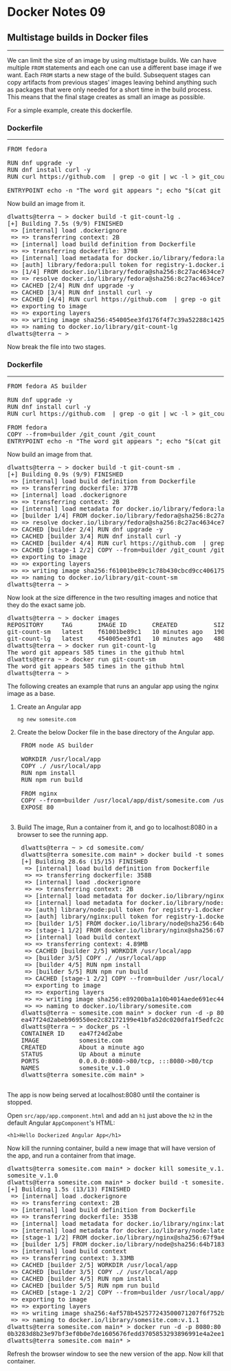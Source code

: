 # Docker Notes 09

## Multistage builds in Docker files

---

We can limit the size of an image by using multistage builds. We can have multiple `FROM` statements
and each one can use a different base image if we want. Each `FROM` starts a new stage of the build.
Subsequent stages can copy artifacts from previous stages' images leaving behind anything such as
packages that were only needed for a short time in the build process. This means that the final
stage creates as small an image as possible.

For a simple example, create this dockerfile.

### Dockerfile

---

<pre>
FROM fedora

RUN dnf upgrade -y
RUN dnf install curl -y
RUN curl https://github.com  | grep -o git | wc -l > git_count

ENTRYPOINT echo -n "The word git appears "; echo "$(cat git_count) times in the github html"
</pre>

Now build an image from it.

<pre>
dlwatts@terra ~ > docker build -t git-count-lg .
[+] Building 7.5s (9/9) FINISHED                                                           docker:default
 => [internal] load .dockerignore                                                                    0.1s
 => => transferring context: 2B                                                                      0.0s
 => [internal] load build definition from Dockerfile                                                 0.1s
 => => transferring dockerfile: 379B                                                                 0.0s
 => [internal] load metadata for docker.io/library/fedora:latest                                     6.4s
 => [auth] library/fedora:pull token for registry-1.docker.io                                        0.0s
 => [1/4] FROM docker.io/library/fedora@sha256:8c27ac4634ce7a761728e97985ff03fa422ccdc58c5d5d38a282  0.1s
 => => resolve docker.io/library/fedora@sha256:8c27ac4634ce7a761728e97985ff03fa422ccdc58c5d5d38a282  0.1s
 => CACHED [2/4] RUN dnf upgrade -y                                                                  0.0s
 => CACHED [3/4] RUN dnf install curl -y                                                             0.0s
 => CACHED [4/4] RUN curl https://github.com  | grep -o git | wc -l > git_count                      0.0s
 => exporting to image                                                                               0.7s
 => => exporting layers                                                                              0.7s
 => => writing image sha256:454005ee3fd176f4f7c39a52288c142533ce8f6e00b29be5a115fe6f1e095b10         0.0s
 => => naming to docker.io/library/git-count-lg                                                      0.0s
dlwatts@terra ~ >
</pre>

Now break the file into two stages.

### Dockerfile

---

<pre>
FROM fedora AS builder

RUN dnf upgrade -y
RUN dnf install curl -y
RUN curl https://github.com  | grep -o git | wc -l > git_count

FROM fedora
COPY --from=builder /git_count /git_count
ENTRYPOINT echo -n "The word git appears "; echo "$(cat git_count) times in the github html"
</pre>

Now build an image from that.

<pre>
dlwatts@terra ~ > docker build -t git-count-sm .
[+] Building 0.9s (9/9) FINISHED                                                           docker:default
 => [internal] load build definition from Dockerfile                                                 0.1s
 => => transferring dockerfile: 377B                                                                 0.0s
 => [internal] load .dockerignore                                                                    0.1s
 => => transferring context: 2B                                                                      0.0s
 => [internal] load metadata for docker.io/library/fedora:latest                                     0.5s
 => [builder 1/4] FROM docker.io/library/fedora@sha256:8c27ac4634ce7a761728e97985ff03fa422ccdc58c5d  0.1s
 => => resolve docker.io/library/fedora@sha256:8c27ac4634ce7a761728e97985ff03fa422ccdc58c5d5d38a282  0.1s
 => CACHED [builder 2/4] RUN dnf upgrade -y                                                          0.0s
 => CACHED [builder 3/4] RUN dnf install curl -y                                                     0.0s
 => CACHED [builder 4/4] RUN curl https://github.com  | grep -o git | wc -l > git_count              0.0s
 => CACHED [stage-1 2/2] COPY --from=builder /git_count /git_count                                   0.0s
 => exporting to image                                                                               0.0s
 => => exporting layers                                                                              0.0s
 => => writing image sha256:f61001be89c1c78b430cbcd9cc4061755fd5450c3c89669a5dc942e0709e23df         0.0s
 => => naming to docker.io/library/git-count-sm                                                      0.0s
dlwatts@terra ~ >
</pre>

Now look at the size difference in the two resulting images and notice that they do the exact same job.

<pre>
dlwatts@terra ~ > docker images
REPOSITORY     TAG       IMAGE ID       CREATED          SIZE
git-count-sm   latest    f61001be89c1   10 minutes ago   190MB
git-count-lg   latest    454005ee3fd1   10 minutes ago   480MB
dlwatts@terra ~ > docker run git-count-lg
The word git appears 585 times in the github html
dlwatts@terra ~ > docker run git-count-sm
The word git appears 585 times in the github html
dlwatts@terra ~ >
</pre>

The following creates an example that runs an angular app using the nginx image as a base.

1. Create an Angular app

   `ng new somesite.com`

2. Create the below Docker file in the base directory of the Angular app.

    <pre>
    FROM node AS builder

    WORKDIR /usr/local/app
    COPY ./ /usr/local/app
    RUN npm install
    RUN npm run build

    FROM nginx
    COPY --from=builder /usr/local/app/dist/somesite.com /usr/share/nginx/html
    EXPOSE 80
    </pre>

3. Build The image, Run a container from it, and go to localhost:8080 in a browser to see the running app.

    <pre>
    dlwatts@terra ~ > cd somesite.com/
    dlwatts@terra somesite.com main* > docker build -t somesite.com .
    [+] Building 28.6s (15/15) FINISHED                                                                                                                                                                   docker:default
     => [internal] load build definition from Dockerfile                                                                                                                                                            0.1s
     => => transferring dockerfile: 358B                                                                                                                                                                            0.0s
     => [internal] load .dockerignore                                                                                                                                                                               0.1s
     => => transferring context: 2B                                                                                                                                                                                 0.0s
     => [internal] load metadata for docker.io/library/nginx:latest                                                                                                                                                 5.6s
     => [internal] load metadata for docker.io/library/node:latest                                                                                                                                                  5.6s
     => [auth] library/node:pull token for registry-1.docker.io                                                                                                                                                     0.0s
     => [auth] library/nginx:pull token for registry-1.docker.io                                                                                                                                                    0.0s
     => [builder 1/5] FROM docker.io/library/node@sha256:64b71834718b859ea389790ae56e5f2f8fa9456bf3821ff75fa28a87a09cbc09                                                                                           0.0s
     => [stage-1 1/2] FROM docker.io/library/nginx@sha256:67f9a4f10d147a6e04629340e6493c9703300ca23a2f7f3aa56fe615d75d31ca                                                                                          0.0s
     => [internal] load build context                                                                                                                                                                               0.8s
     => => transferring context: 4.89MB                                                                                                                                                                             0.7s
     => CACHED [builder 2/5] WORKDIR /usr/local/app                                                                                                                                                                 0.0s
     => [builder 3/5] COPY ./ /usr/local/app                                                                                                                                                                        8.5s
     => [builder 4/5] RUN npm install                                                                                                                                                                               3.5s
     => [builder 5/5] RUN npm run build                                                                                                                                                                             9.7s
     => CACHED [stage-1 2/2] COPY --from=builder /usr/local/app/dist/somesite.com /usr/share/nginx/html                                                                                                        0.0s
     => exporting to image                                                                                                                                                                                          0.0s
     => => exporting layers                                                                                                                                                                                         0.0s
     => => writing image sha256:e89200ba1a10b4014aede691ec441f3943153ced12614275187c2b28789e77e9                                                                                                                    0.0s
     => => naming to docker.io/library/somesite.com
    dlwatts@terra ~ somesite.com main* > docker run -d -p 8080:80 --name somesite_v.1.0 somesite.com
    ea47f24d2abeb969550ee2c82172199e41bfa52dc020dfa1f5edfc2cb4a9aadc
    dlwatts@terra ~ > docker_ps -l
    CONTAINER ID    ea47f24d2abe
    IMAGE           somesite.com
    CREATED         About a minute ago
    STATUS          Up About a minute
    PORTS           0.0.0.0:8080->80/tcp, :::8080->80/tcp
    NAMES           somesite_v.1.0
    dlwatts@terra somesite.com main* >
    </pre>

The app is now being served at localhost:8080 until the container is stopped.

Open `src/app/app.component.html` and add an `h1` just above the `h2` in the default Angular
`AppComponent`'s HTML:

`<h1>Hello Dockerized Angular App</h1>`

Now kill the running container, build a new image that will have version of the app, and run
a container from that image.

<pre>
dlwatts@terra somesite.com main* > docker kill somesite_v.1.0
somesite_v.1.0
dlwatts@terra somesite.com main* > docker build -t somesite.com:v.1.1 .
[+] Building 1.5s (13/13) FINISHED                                                         docker:default
 => [internal] load .dockerignore                                                                    0.1s
 => => transferring context: 2B                                                                      0.0s
 => [internal] load build definition from Dockerfile                                                 0.1s
 => => transferring dockerfile: 353B                                                                 0.0s
 => [internal] load metadata for docker.io/library/nginx:latest                                      0.6s
 => [internal] load metadata for docker.io/library/node:latest                                       0.6s
 => [stage-1 1/2] FROM docker.io/library/nginx@sha256:67f9a4f10d147a6e04629340e6493c9703300ca23a2f7  0.0s
 => [builder 1/5] FROM docker.io/library/node@sha256:64b71834718b859ea389790ae56e5f2f8fa9456bf3821f  0.0s
 => [internal] load build context                                                                    0.5s
 => => transferring context: 3.33MB                                                                  0.4s
 => CACHED [builder 2/5] WORKDIR /usr/local/app                                                      0.0s
 => CACHED [builder 3/5] COPY ./ /usr/local/app                                                      0.0s
 => CACHED [builder 4/5] RUN npm install                                                             0.0s
 => CACHED [builder 5/5] RUN npm run build                                                           0.0s
 => CACHED [stage-1 2/2] COPY --from=builder /usr/local/app/dist/somesite.com /usr/share/nginx/html  0.0s
 => exporting to image                                                                               0.0s
 => => exporting layers                                                                              0.0s
 => => writing image sha256:4af578b452577243500071207f6f752b4faf1b8163dc4ab5e644a08911e02c3a         0.0s
 => => naming to docker.io/library/somesite.com:v.1.1                                                0.0s
dlwatts@terra somesite.com main* > docker run -d -p 8080:80 --name somesite_v.1.1 somesite.com:v.1.1
0b3283d8b23e97bf3ef0b0e7de1605676fedd3705853293896991e4a2ee11c24
dlwatts@terra somesite.com main* >
</pre>

Refresh the browser window to see the new version of the app. Now kill that container.
